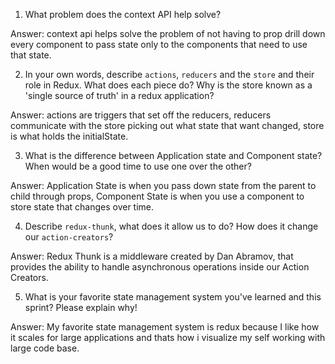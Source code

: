 1. What problem does the context API help solve?

Answer: context api helps solve the problem of not having to prop drill down every component to pass state only to the components that need to use that state.

2. In your own words, describe `actions`, `reducers` and the `store` and their role in Redux. What does each piece do? Why is the store known as a 'single source of truth' in a redux application?

Answer: actions are triggers that set off the reducers,
        reducers communicate with the store picking out what state that want changed,
        store is what holds the initialState.

3. What is the difference between Application state and Component state? When would be a good time to use one over the other?

Answer: Application State is when you pass down state from the parent to child through props,
        Component State is when you use a component to store state that changes over time.

4. Describe `redux-thunk`, what does it allow us to do? How does it change our `action-creators`?

Answer: Redux Thunk is a middleware created by Dan Abramov, that provides the ability to handle asynchronous operations inside our Action         Creators.

5. What is your favorite state management system you've learned and this sprint? Please explain why!

Answer: My favorite state management system is redux because I like how it scales for large applications and thats how i visualize my             self working with large code base.

